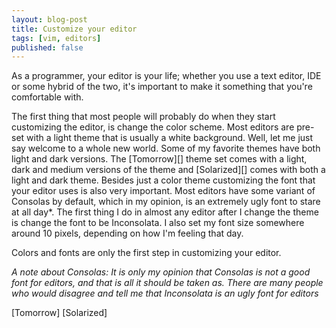 ```yaml
---
layout: blog-post
title: Customize your editor
tags: [vim, editors]
published: false
---
```


As a programmer, your editor is your life; whether you use a text editor, IDE or some hybrid of the two, it's important to make it something that you're comfortable with.

The first thing that most people will probably do when they start customizing the editor, is change the color scheme. Most editors are pre-set with a light theme that is usually a white background. Well, let me just say welcome to a whole new world. Some of my favorite themes have both light and dark versions. The [Tomorrow][] theme set comes with a light, dark and medium versions of the theme and [Solarized][] comes with both a light and dark theme. Besides just a color theme customizing the font that your editor uses is also very important. Most editors have some variant of Consolas by default, which in my opinion, is an extremely ugly font to stare at all day\*. The first thing I do in almost any editor after I change the theme is change the font to be Inconsolata. I also set my font size somewhere around 10 pixels, depending on how I'm feeling that day.

Colors and fonts are only the first step in customizing your editor.

*A note about Consolas: It is only my opinion that Consolas is not a good font for editors, and that is all it should be taken as. There are many people who would disagree and tell me that Inconsolata is an ugly font for editors*

[Tomorrow]
[Solarized]
